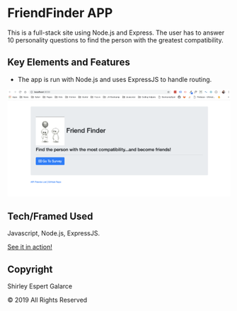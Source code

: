 # FriendFinder APP

This is a full-stack site using Node.js and Express. The user has to answer 10 personality questions to find the person with the greatest compatibility.

## Key Elements and Features

- The app is run with Node.js and uses ExpressJS to handle routing.

![Home Page](https://github.com/sespert/FriendFinder/blob/master/app/images/Home.png)

## Tech/Framed Used

Javascript, Node.js, ExpressJS.

[See it in action!](https://polar-scrubland-99721.herokuapp.com/)

## Copyright

Shirley Espert Galarce

© 2019 All Rights Reserved


